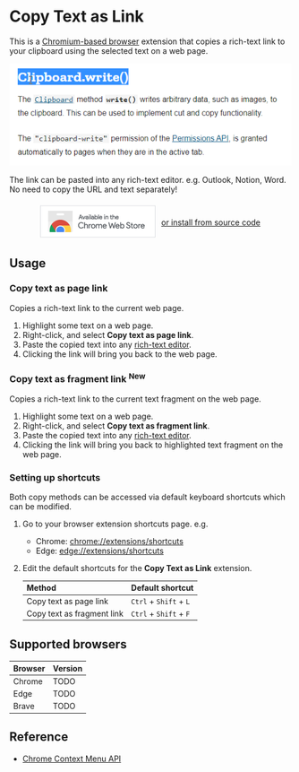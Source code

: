 # Copy Text as Link

This is a [Chromium-based browser](#supported-browsers) extension that copies a rich-text link to your clipboard using the selected text on a web page.

![Demo](./assets/demo.gif)

The link can be pasted into any rich-text editor. e.g. Outlook, Notion, Word. No need to copy the URL and text separately!

<div style="display: flex; align-items: center; justify-content: center; margin: 20px 0px">
     <a href="https://chrome.google.com/webstore/detail/copy-text-as-link/jdhbnbfdhfndpjafikjmbdabogdecenp">
        <img src="./assets/install.png" alt="Install via the Chrome Web Store" style="margin-right: 10px;">
    </a>
     <a href="https://developer.chrome.com/docs/extensions/get-started/tutorial/hello-world#load-unpacked">
     or install from source code
     </a>
</div>

## Usage

### Copy text as page link

Copies a rich-text link to the current web page.

1. Highlight some text on a web page.
2. Right-click, and select **Copy text as page link**.
3. Paste the copied text into any [rich-text editor](https://richtexteditor.com/demos/default.aspx).
4. Clicking the link will bring you back to the web page.

### Copy text as fragment link <sup>New</sup>

Copies a rich-text link to the current text fragment on the web page.

1. Highlight some text on a web page.
2. Right-click, and select **Copy text as fragment link**.
3. Paste the copied text into any [rich-text editor](https://richtexteditor.com/demos/default.aspx).
4. Clicking the link will bring you back to highlighted text fragment on the web page.

### Setting up shortcuts

Both copy methods can be accessed via default keyboard shortcuts which can be modified.

1. Go to your browser extension shortcuts page. e.g.
   - Chrome: [chrome://extensions/shortcuts](chrome://extensions/shortcuts)
   - Edge: [edge://extensions/shortcuts](edge://extensions/shortcuts)
2. Edit the default shortcuts for the **Copy Text as Link** extension.

   | Method                     | Default shortcut       |
   | -------------------------- | ---------------------- |
   | Copy text as page link     | `Ctrl` + `Shift` + `L` |
   | Copy text as fragment link | `Ctrl` + `Shift` + `F` |

## Supported browsers

| Browser | Version |
| ------- | ------- |
| Chrome  | TODO    |
| Edge    | TODO    |
| Brave   | TODO    |

## Reference

- [Chrome Context Menu API](https://developer.chrome.com/docs/extensions/reference/api/contextMenus)
